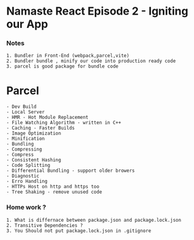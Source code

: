 # Namaste React Episode 2 - Igniting our App

### Notes 
	1. Bundler in Front-End (webpack,parcel,vite)
	2. Bundler bundle , minify our code into production ready code
	3. parcel is good package for bundle code

# Parcel 
	- Dev Build
	- Local Server
	- HMR - Hot Module Replacement
	- File Watching Algorithm - written in C++
	- Caching - Faster Builds  
	- Image Optimization
	- Minification
	- Bundling
	- Compressing
	- Compress
	- Consistent Hashing
	- Code Splitting
	- Differential Bundling - support older browers
	- Diagnostic 
	- Erro Handling
	- HTTPs Host on http and https too
	- Tree Shaking - remove unused code 
	


### Home work ?
	
	1. What is differnace between package.json and package.lock.json
	2. Transitive Dependencies ?
	3. You Should not put package.lock.json in .gitignore
